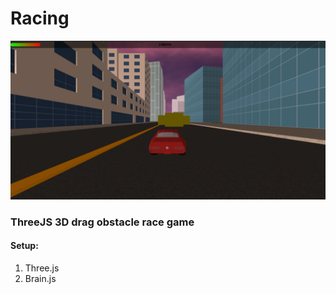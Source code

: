 # Racing
![screenshot](readme.png)
### ThreeJS 3D drag obstacle race game
#### Setup:
1. Three.js
2. Brain.js
